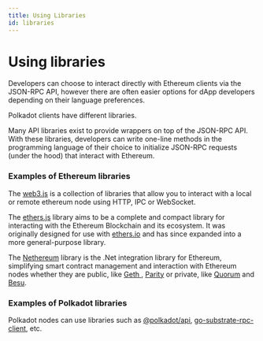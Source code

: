 ```yaml
---
title: Using Libraries
id: libraries
---
```


# Using libraries

Developers can choose to interact directly with Ethereum clients via the JSON-RPC API, however there are often easier options for dApp developers depending on their language preferences.&#x20;

Polkadot clients have different libraries.&#x20;

Many API libraries exist to provide wrappers on top of the JSON-RPC API. With these libraries, developers can write one-line methods in the programming language of their choice to initialize JSON-RPC requests (under the hood) that interact with Ethereum.

### Examples of Ethereum libraries

The [web3.js](https://web3js.readthedocs.io/en/v1.4.0/) is a collection of libraries that allow you to interact with a local or remote ethereum node using HTTP, IPC or WebSocket.

The [ethers.js](https://docs.ethers.io/v5/) library aims to be a complete and compact library for interacting with the Ethereum Blockchain and its ecosystem. It was originally designed for use with [ethers.io](https://ethers.io) and has since expanded into a more general-purpose library.

The [Nethereum](http://docs.nethereum.com/en/latest/) library is the .Net integration library for Ethereum, simplifying smart contract management and interaction with Ethereum nodes whether they are public, like [Geth ](https://geth.ethereum.org), [Parity](https://www.parity.io) or private, like [Quorum](https://www.jpmorgan.com/global/Quorum) and [Besu](https://besu.hyperledger.org/en/stable/).

### Examples of Polkadot libraries

Polkadot nodes can use libraries such as [@polkadot/api](https://polkadot.js.org/docs/api/), [go-substrate-rpc-client](https://github.com/usetech-llc/polkadot\_api\_dotnet), etc.
